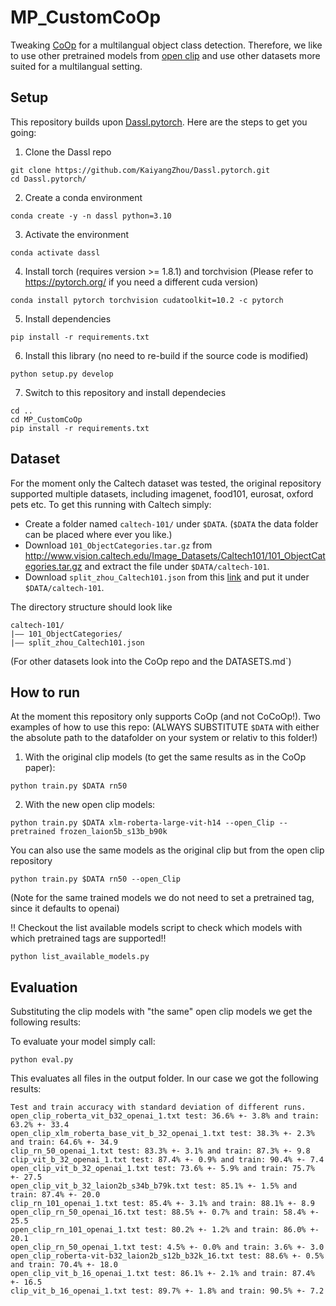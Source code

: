 # MP_CustomCoOp
Tweaking [CoOp](https://github.com/KaiyangZhou/CoOp) for a multilangual object class detection. 
Therefore, we like to use other pretrained models from [open clip](https://github.com/mlfoundations/open_clip) and 
use other datasets more suited for a multilangual setting. 

## Setup
This repository builds upon [Dassl.pytorch](https://github.com/KaiyangZhou/Dassl.pytorch).
Here are the steps to get you going:
1. Clone the Dassl repo
```
git clone https://github.com/KaiyangZhou/Dassl.pytorch.git
cd Dassl.pytorch/
```
2. Create a conda environment
```
conda create -y -n dassl python=3.10
```
3. Activate the environment
```
conda activate dassl
```
4. Install torch (requires version >= 1.8.1) and torchvision (Please refer to https://pytorch.org/ if you need a different cuda version)
```
conda install pytorch torchvision cudatoolkit=10.2 -c pytorch
```
5. Install dependencies
```
pip install -r requirements.txt
```
6. Install this library (no need to re-build if the source code is modified)
```
python setup.py develop
```
7. Switch to this repository and install dependecies
```
cd ..
cd MP_CustomCoOp
pip install -r requirements.txt
```

## Dataset
For the moment only the Caltech dataset was tested, the original repository supported multiple datasets, including imagenet, food101, eurosat, oxford pets etc.
To get this running with Caltech simply:
- Create a folder named `caltech-101/` under `$DATA`. (`$DATA` the data folder can be placed where ever you like.)
- Download `101_ObjectCategories.tar.gz` from http://www.vision.caltech.edu/Image_Datasets/Caltech101/101_ObjectCategories.tar.gz and extract the file under `$DATA/caltech-101`.
- Download `split_zhou_Caltech101.json` from this [link](https://drive.google.com/file/d/1hyarUivQE36mY6jSomru6Fjd-JzwcCzN/view?usp=sharing) and put it under `$DATA/caltech-101`. 

The directory structure should look like
```
caltech-101/
|–– 101_ObjectCategories/
|–– split_zhou_Caltech101.json
```

(For other datasets look into the CoOp repo and the DATASETS.md`)

## How to run
At the moment this repository only supports CoOp (and not CoCoOp!).
Two examples of how to use this repo: (ALWAYS SUBSTITUTE `$DATA` with either the absolute path to the datafolder on your system or relativ to this folder!)
1. With the original clip models (to get the same results as in the CoOp paper):
```
python train.py $DATA rn50
```
2. With the new open clip models:
```
python train.py $DATA xlm-roberta-large-vit-h14 --open_Clip --pretrained frozen_laion5b_s13b_b90k
```
You can also use the same models as the original clip but from the open clip repository
```
python train.py $DATA rn50 --open_Clip 
```
(Note for the same trained models we do not need to set a pretrained tag, since it defaults to openai)

!! Checkout the list available models script to check which models with which pretrained tags are supported!!
```
python list_available_models.py 
```

## Evaluation
Substituting the clip models with "the same" open clip models we get the following results:

To evaluate your model simply call:
```
python eval.py 
```
This evaluates all files in the output folder.
In our case we got the following results:
```
Test and train accuracy with standard deviation of different runs.
open_clip_roberta_vit_b32_openai_1.txt test: 36.6% +- 3.8% and train: 63.2% +- 33.4
open_clip_xlm_roberta_base_vit_b_32_openai_1.txt test: 38.3% +- 2.3% and train: 64.6% +- 34.9
clip_rn_50_openai_1.txt test: 83.3% +- 3.1% and train: 87.3% +- 9.8
clip_vit_b_32_openai_1.txt test: 87.4% +- 0.9% and train: 90.4% +- 7.4
open_clip_vit_b_32_openai_1.txt test: 73.6% +- 5.9% and train: 75.7% +- 27.5
open_clip_vit_b_32_laion2b_s34b_b79k.txt test: 85.1% +- 1.5% and train: 87.4% +- 20.0
clip_rn_101_openai_1.txt test: 85.4% +- 3.1% and train: 88.1% +- 8.9
open_clip_rn_50_openai_16.txt test: 88.5% +- 0.7% and train: 58.4% +- 25.5
open_clip_rn_101_openai_1.txt test: 80.2% +- 1.2% and train: 86.0% +- 20.1
open_clip_rn_50_openai_1.txt test: 4.5% +- 0.0% and train: 3.6% +- 3.0
open_clip_roberta-vit-b32_laion2b_s12b_b32k_16.txt test: 88.6% +- 0.5% and train: 70.4% +- 18.0
open_clip_vit_b_16_openai_1.txt test: 86.1% +- 2.1% and train: 87.4% +- 16.5
clip_vit_b_16_openai_1.txt test: 89.7% +- 1.8% and train: 90.5% +- 7.2
```
